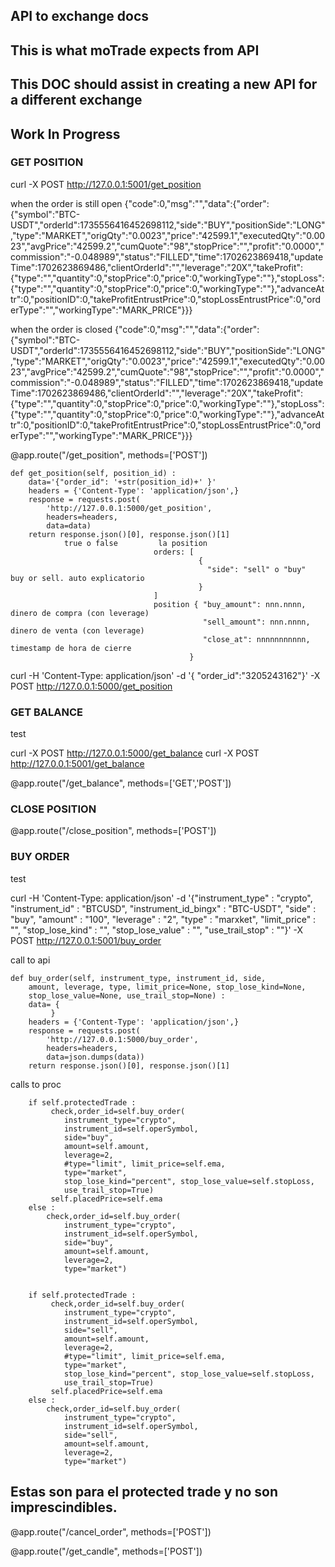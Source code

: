 ## API to exchange docs
## This is what moTrade expects from API
## This DOC should assist in creating a new API for a different exchange
## Work In Progress

### GET POSITION

curl -X POST http://127.0.0.1:5001/get_position

when the order is still open
{"code":0,"msg":"","data":{"order":{"symbol":"BTC-USDT","orderId":1735556416452698112,"side":"BUY","positionSide":"LONG","type":"MARKET","origQty":"0.0023","price":"42599.1","executedQty":"0.0023","avgPrice":"42599.2","cumQuote":"98","stopPrice":"","profit":"0.0000","commission":"-0.048989","status":"FILLED","time":1702623869418,"updateTime":1702623869486,"clientOrderId":"","leverage":"20X","takeProfit":{"type":"","quantity":0,"stopPrice":0,"price":0,"workingType":""},"stopLoss":{"type":"","quantity":0,"stopPrice":0,"price":0,"workingType":""},"advanceAttr":0,"positionID":0,"takeProfitEntrustPrice":0,"stopLossEntrustPrice":0,"orderType":"","workingType":"MARK_PRICE"}}}

when the order is closed
{"code":0,"msg":"","data":{"order":{"symbol":"BTC-USDT","orderId":1735556416452698112,"side":"BUY","positionSide":"LONG","type":"MARKET","origQty":"0.0023","price":"42599.1","executedQty":"0.0023","avgPrice":"42599.2","cumQuote":"98","stopPrice":"","profit":"0.0000","commission":"-0.048989","status":"FILLED","time":1702623869418,"updateTime":1702623869486,"clientOrderId":"","leverage":"20X","takeProfit":{"type":"","quantity":0,"stopPrice":0,"price":0,"workingType":""},"stopLoss":{"type":"","quantity":0,"stopPrice":0,"price":0,"workingType":""},"advanceAttr":0,"positionID":0,"takeProfitEntrustPrice":0,"stopLossEntrustPrice":0,"orderType":"","workingType":"MARK_PRICE"}}}


@app.route("/get_position", methods=['POST'])

    def get_position(self, position_id) :
        data='{"order_id": '+str(position_id)+' }'
        headers = {'Content-Type': 'application/json',}
        response = requests.post(
            'http://127.0.0.1:5000/get_position', 
            headers=headers, 
            data=data)
        return response.json()[0], response.json()[1]
                true o false         la position
                                    orders: [
                                              { 
                                                "side": "sell" o "buy"                      buy or sell. auto explicatorio
                                              }
                                    ]
                                    position { "buy_amount": nnn.nnnn,                      dinero de compra (con leverage)
                                               "sell_amount": nnn.nnnn,                     dinero de venta (con leverage)
                                               "close_at": nnnnnnnnnnn,                     timestamp de hora de cierre
                                            }                         

curl -H 'Content-Type: application/json' -d '{ "order_id":"3205243162"}' -X POST http://127.0.0.1:5000/get_position       


### GET BALANCE
test


curl -X POST http://127.0.0.1:5000/get_balance
curl -X POST http://127.0.0.1:5001/get_balance

@app.route("/get_balance", methods=['GET','POST'])

### CLOSE POSITION
@app.route("/close_position", methods=['POST'])

### BUY ORDER

test

curl -H 'Content-Type: application/json' -d '{"instrument_type" : "crypto", "instrument_id" : "BTCUSD", "instrument_id_bingx" : "BTC-USDT", "side" : "buy", "amount" : "100", "leverage" : "2", "type" : "marxket", "limit_price" : "", "stop_lose_kind" : "", "stop_lose_value" : "", "use_trail_stop" : ""}' -X POST http://127.0.0.1:5001/buy_order       


call to api

    def buy_order(self, instrument_type, instrument_id, side, 
        amount, leverage, type, limit_price=None, stop_lose_kind=None, 
        stop_lose_value=None, use_trail_stop=None) :
        data= {
             }
        headers = {'Content-Type': 'application/json',}
        response = requests.post(
            'http://127.0.0.1:5000/buy_order', 
            headers=headers, 
            data=json.dumps(data))
        return response.json()[0], response.json()[1]

calls to proc

        if self.protectedTrade :
             check,order_id=self.buy_order(
                instrument_type="crypto",
                instrument_id=self.operSymbol,
                side="buy",
                amount=self.amount,
                leverage=2,
                #type="limit", limit_price=self.ema,
                type="market",
                stop_lose_kind="percent", stop_lose_value=self.stopLoss,
                use_trail_stop=True)
             self.placedPrice=self.ema
        else :
            check,order_id=self.buy_order(
                instrument_type="crypto",
                instrument_id=self.operSymbol,
                side="buy",
                amount=self.amount,
                leverage=2,
                type="market")


        if self.protectedTrade :
             check,order_id=self.buy_order(
                instrument_type="crypto",
                instrument_id=self.operSymbol,
                side="sell",
                amount=self.amount,
                leverage=2,
                #type="limit", limit_price=self.ema,
                type="market",
                stop_lose_kind="percent", stop_lose_value=self.stopLoss,
                use_trail_stop=True)
             self.placedPrice=self.ema
        else :
            check,order_id=self.buy_order(
                instrument_type="crypto",
                instrument_id=self.operSymbol,
                side="sell",
                amount=self.amount,
                leverage=2,
                type="market")

## Estas son para el protected trade y no son imprescindibles.


@app.route("/cancel_order", methods=['POST'])

@app.route("/get_candle", methods=['POST'])